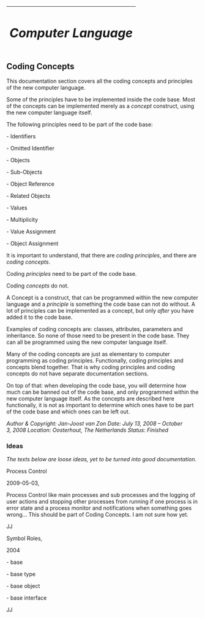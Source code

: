﻿|<h1>***Computer Language***</h1>|
| :- |
## **Coding Concepts**
This documentation section covers all the coding concepts and principles of the new computer language.

Some of the principles have to be implemented inside the code base. Most of the concepts can be implemented merely as a *concept* construct, using the new computer language itself.

The following principles need to be part of the code base:

\- Identifiers

\- Omitted Identifier

\- Objects

\- Sub-Objects

\- Object Reference

\- Related Objects

\- Values

\- Multiplicity

\- Value Assignment

\- Object Assignment

It is important to understand, that there are *coding principles*, and there are *coding concepts*. 

Coding *principles* need to be part of the code base.

Coding *concepts* do not.

A Concept is a construct, that can be programmed within the new computer language and a *principle* is something the code base can not do without. A lot of principles can be implemented as a concept, but only *after* you have added it to the code base.

Examples of coding concepts are: classes, attributes, parameters and inheritance. So none of those need to be present in the code base. They can all be programmed using the new computer language itself.

Many of the coding concepts are just as elementary to computer programming as coding principles. Functionally, coding principles and concepts blend together. That is why coding principles and coding concepts do not have separate documentation sections.

On top of that: when developing the code base, you will determine how much can be banned out of the code base, and only programmed within the new computer language itself. As the concepts are described here functionally, it is not as important to determine which ones have to be part of the code base and which ones can be left out.

*Author & Copyright: Jan-Joost van Zon        Date: July 13, 2008 – October 3, 2008        Location: Oosterhout, The Netherlands        Status: Finished*


### **Ideas**
*The texts below are loose ideas, yet to be turned into good documentation.*



Process Control

2009-05-03,

Process Control like main processes and sub processes and the logging of user actions and stopping other processes from running if one process is in error state and a process monitor and notifications when something goes wrong…
This should be part of Coding Concepts. I am not sure how yet.

JJ


Symbol Roles,

2004

\- base

\- base type

\- base object

\- base interface

JJ
